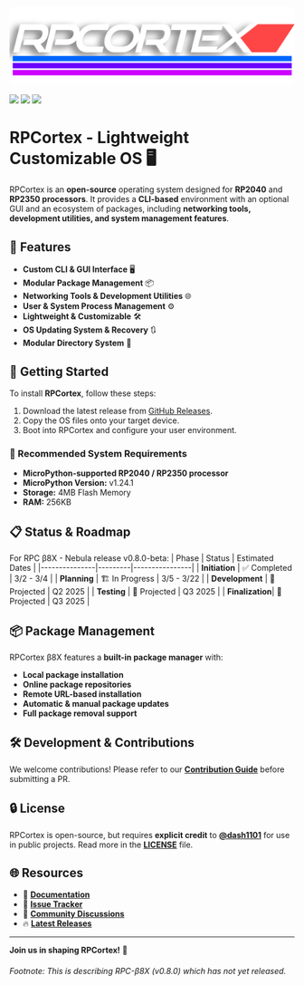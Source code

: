    <a href="https://github.com/dash1101/RPCortex">
     <p align="center">
       <img src="Assets/RPCortex/RPCortex.png" alt="RPCortex Logo">
     </p>
   </a>

   <a href="https://github.com/dash1101/RPCortex"><img src="https://img.shields.io/github/v/release/dash1101/RPCortex?include_prereleases&label=Latest%20Release"></a>
   <a href="https://github.com/dash1101/RPCortex/issues"><img src="https://img.shields.io/github/issues/dash1101/RPCortex"></a>
   <a href="https://github.com/dash1101/RPCortex/blob/main/LICENSE"><img src="https://img.shields.io/badge/license-Custom-orange"></a>

# RPCortex - Lightweight Customizable OS 🖥️

RPCortex is an **open-source** operating system designed for **RP2040** and **RP2350 processors**. It provides a **CLI-based** environment with an optional GUI and an ecosystem of packages, including **networking tools, development utilities, and system management features**.

## 🌟 Features
- **Custom CLI & GUI Interface** 🖥️
- **Modular Package Management** 📦
- **Networking Tools & Development Utilities** 🌐
- **User & System Process Management** ⚙️
- **Lightweight & Customizable** 🛠️
- **OS Updating System & Recovery** 🔃
- **Modular Directory System** 📂

## 🚀 Getting Started
To install **RPCortex**, follow these steps:
1. Download the latest release from [GitHub Releases](https://github.com/dash1101/RPCortex/releases).
2. Copy the OS files onto your target device.
3. Boot into RPCortex and configure your user environment.

### 🔧 Recommended System Requirements
- **MicroPython-supported RP2040 / RP2350 processor**
- **MicroPython Version:** v1.24.1
- **Storage:** 4MB Flash Memory
- **RAM:** 256KB

## 📋 Status & Roadmap
For RPC β8X - Nebula release v0.8.0-beta:
| Phase          | Status  | Estimated Dates |
|---------------|---------|----------------|
| **Initiation**   | ✅ Completed  | 3/2 - 3/4 |
| **Planning**    | 🏗️ In Progress  | 3/5 - 3/22 |
| **Development** | 📅 Projected  | Q2 2025 |
| **Testing**     | 🧪 Projected  | Q3 2025 |
| **Finalization**| 🚀 Projected  | Q3 2025 |

## 📦 Package Management
RPCortex β8X features a **built-in package manager** with:
- **Local package installation**
- **Online package repositories**
- **Remote URL-based installation**
- **Automatic & manual package updates**
- **Full package removal support**

## 🛠️ Development & Contributions
We welcome contributions! Please refer to our **[Contribution Guide](https://github.com/dash1101/RPCortex/blob/main/CONTRIBUTING.md)** before submitting a PR.

## 🔒 License
RPCortex is open-source, but requires **explicit credit** to **[@dash1101](https://github.com/dash1101)** for use in public projects. Read more in the **[LICENSE](https://github.com/dash1101/RPCortex/blob/main/LICENSE)** file.

## 🌐 Resources
- 📖 **[Documentation](https://github.com/dash1101/RPCortex/wiki)**
- 🐛 **[Issue Tracker](https://github.com/dash1101/RPCortex/issues)**
- 💬 **[Community Discussions](https://github.com/dash1101/RPCortex/discussions)**
- 🔥 **[Latest Releases](https://github.com/dash1101/RPCortex/releases)**

---

**Join us in shaping RPCortex!** 🚀
###### Footnote: This is describing RPC-β8X (v0.8.0) which has not yet released.
